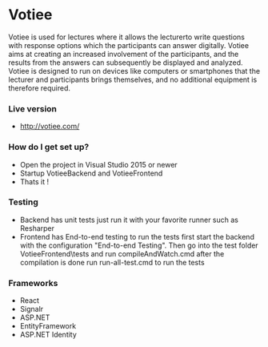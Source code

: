 # Votiee
Votiee is used for lectures where it allows the lecturerto write questions with response options which the participants can answer digitally. Votiee aims at creating an increased involvement of the participants, and the results from  the  answers  can  subsequently  be displayed  and  analyzed. Votiee  is  designed to  run  on  devices  like  computers  or  smartphones  that  the  lecturer  and  participants brings themselves, and no additional equipment is therefore required.

### Live version ###
* http://votiee.com/

### How do I get set up? ###

* Open the project in Visual Studio 2015 or newer
* Startup VotieeBackend and VotieeFrontend
* Thats it !

### Testing ###
* Backend has unit tests just run it with your favorite runner such as Resharper
* Frontend has End-to-end testing to run the tests first start the backend with the configuration "End-to-end Testing". Then go into the test folder VotieeFrontend\tests and run compileAndWatch.cmd after the compilation is done run run-all-test.cmd to run the tests

### Frameworks ###
* React
* Signalr
* ASP.NET
* EntityFramework
* ASP.NET Identity
